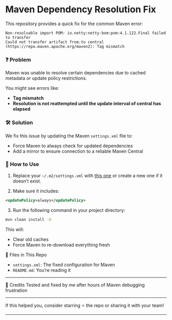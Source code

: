 # Maven Dependency Resolution Fix

This repository provides a quick fix for the common Maven error:

`Non-resolvable import POM: io.netty:netty-bom:pom:4.1.122.Final failed to transfer`  
`Could not transfer artifact from.to central (https://repo.maven.apache.org/maven2): Tag mismatch`


### ❓ Problem

Maven was unable to resolve certain dependencies due to cached metadata or update policy restrictions.

You might see errors like:
- **Tag mismatch**
- **Resolution is not reattempted until the update interval of central has elapsed**

### 🛠️ Solution

We fix this issue by updating the Maven `settings.xml` file to:
- Force Maven to always check for updated dependencies
- Add a mirror to ensure connection to a reliable Maven Central

### 🔧 How to Use

1. Replace your `~/.m2/settings.xml` with [this one](./settings.xml) or create a new one if it doesn’t exist.

2. Make sure it includes:

```xml
<updatePolicy>always</updatePolicy>
```

3. Run the following command in your project directory:
```bash
mvn clean install -U
```

This will:  
- Clear old caches
- Force Maven to re-download everything fresh  

📁 Files in This Repo
- `settings.xml`: The fixed configuration for Maven
- `README.md`: You’re reading it

---

💬 Credits
Tested and fixed by me after hours of Maven debugging frustration

---

If this helped you, consider starring ⭐ the repo or sharing it with your team!

---

